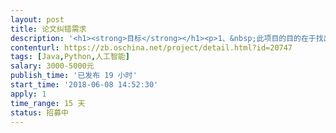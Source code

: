 ```yaml
---                
layout: post       
title: 论文纠错需求           
description: '<h1><strong>目标</strong></h1><p>1、&nbsp;此项目的目的在于找出文章的错别字，修改为正确的词。</p><p>2、&nbsp;修正文章中不正确的用法</p><h1><strong>需求</strong></h1><p>需要找到文章中的错别字或词，包括但不限于以下几种情况：</p><p><strong>中文：</strong></p><p>1、&nbsp;单词中有错字，例如：首屈一批，此种情况是同音字造成的</p><p>2、&nbsp;五笔或其它输入法造成的，一个词在句子中完全不通顺，例如：仓位是我的好朋友（wbwu，在五笔中有他们，仓位2个词，可能输入过快造成的），实际上用户想输入的是“他们”</p><p>3、&nbsp;助词不当，例如：他地同学&nbsp;这里应该使用：他的同学</p><p>4、&nbsp;量词不当，例如：我的一头同步，正确的应该是：我的一位同学。</p><p><strong>英文：</strong></p><p>1、&nbsp;单词拼写不正确</p><p>2、&nbsp;单复数使用不正确</p><p>3、&nbsp;大小写正确，第一个单词的首字母必须大写</p><p>4、&nbsp;单词换行纠正，例如：</p><p><img src="//:0" height="93" width="554"></p><p>英文在非正常换行，必须使用-。</p><h1><strong>验收标准</strong></h1><p>	随机抽取100篇文章，能找出其中的错误，且纠正确，遗漏的错误占所有错误比例不得大于20%，纠错率的错误率不得大于所有纠错的20%，这里人工进行检查。</p><p><br></p>'     
contenturl: https://zb.oschina.net/project/detail.html?id=20747      
tags: [Java,Python,人工智能]            
salary: 3000-5000元          
publish_time: '已发布 19 小时'         
start_time: '2018-06-08 14:52:30'           
apply: 1                   
time_range: 15 天              
status: 招募中                  
---                 
```

